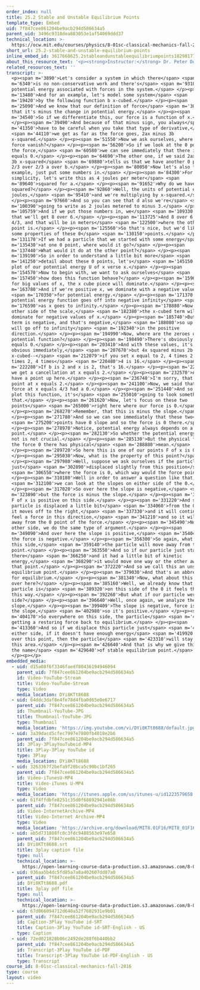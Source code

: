 ```yaml
---
order_index: null
title: 25.2 Stable and Unstable Equilibrium Points
template_type: Embed
uid: 7f847cee861204be9acb294d586634a5
parent_uid: 3496c9318dea883053e1af54069ddd37
technical_location: >-
  https://ocw.mit.edu/courses/physics/8-01sc-classical-mechanics-fall-2016/week-8-potential-energy-and-energy-conservation/25.2-stable-and-unstable-equilibrium-points/25.2-stable-and-unstable-equilibrium-points
short_url: 25.2-stable-and-unstable-equilibrium-points
inline_embed_id: 3617668625.2stableandunstableequilibriumpoints18298177
about_this_resource_text: '<p><strong>Instructor:</strong> Dr. Peter Dourmashkin</p>'
related_resources_text: ''
transcript: >-
  <p><span m='3890'>Let's consider a system in which there</span> <span
  m='6340'>is no non-conservative work and there's</span> <span m='9310'>a
  potential energy associated with forces in the system.</span> </p><p><span
  m='13480'>And for an example, let's model some system</span> <span
  m='19420'>by the following function b x-cubed.</span> </p><p><span
  m='25090'>And we know that our definition of force</span> <span m='30250'>is
  that it's minus the change in potential energy.</span> </p><p><span
  m='34540'>So if we differentiate this, our force is a function of x.</span>
  </p><p><span m='39490'>And because of that minus sign, you always</span> <span
  m='41350'>have to be careful when you take that type of derivative,</span>
  <span m='44110'>we get as far as the force goes, 2ax minus 3b
  x-squared.</span> </p><p><span m='51550'>Now we ask ourselves, where does this
  force vanish?</span> </p><p><span m='56200'>So if we look at the 0 points for
  the force,</span> <span m='60580'>we can see immediately that there is one x
  equals 0.</span> </p><p><span m='64690'>The other one, if we said 2ax equals a
  3b x-squared</span> <span m='69880'>tells us that we have another 0 point at
  2/3 over 2/3 a over b.</span> </p><p><span m='80050'>Now let's also for
  example, just put some numbers in.</span> </p><p><span m='84300'>For some
  simplicity, let's write this as 4 joules per meter</span> <span
  m='89640'>squared for a.</span> </p><p><span m='91652'>Why do we have meter
  squared?</span> </p><p><span m='92860'>Well, the units of potential energy are
  joules,</span> <span m='95410'>and we're multiplying by x-squared.</span>
  </p><p><span m='97660'>And so you can see that d also we're</span> <span
  m='100390'>going to write as 2 joules metered to minus 3.</span> </p><p><span
  m='105759'>And if we put those numbers in, we</span> <span m='109330'>can see
  that we'll get 8 over 6.</span> </p><p><span m='113725'>And 8 over 6 is just
  4/3, and that will be in meters</span> <span m='122500'>where the other 0
  point is.</span> </p><p><span m='125560'>So that's nice, but we'd like to do
  some properties of these 0</span> <span m='130150'>points.</span> </p><p><span
  m='131170'>If we had a particle that we started with some energy</span> <span
  m='135430'>at one 0 point, where would it go?</span> </p><p><span
  m='137440'>What would it do at the other point?</span> </p><p><span
  m='139190'>So in order to understand a little bit more</span> <span
  m='141250'>detail about these 0 points, let's</span> <span m='145150'>make a
  plot of our potential energy U of x verse x.</span> </p><p><span
  m='154570'>Now to begin with, we want to ask ourselves</span> <span
  m='157450'>how does this function behave?</span> </p><p><span m='159610'>And
  for big values of x, the x cube piece will dominate.</span> </p><p><span
  m='163780'>And if we're positive x, we dominate with a negative value</span>
  <span m='170350'>for potential energy.</span> </p><p><span m='171370'>So our
  potential energy function goes off into negative infinity</span> <span
  m='176590'>as x goes to infinity.</span> </p><p><span m='178880'>Now on the
  other side of the scale,</span> <span m='182380'>the x-cubed term will
  dominate for negative values of x.</span> </p><p><span m='185740'>But this
  term is negative, and that's negative,</span> <span m='188080'>so up here it
  will go off to infinity</span> <span m='192340'>in the positive
  direction.</span> </p><p><span m='194990'>Now, where are the zeroes of the
  potential function?</span> </p><p><span m='198490'>There's obviously one at x
  equals 0.</span> </p><p><span m='203410'>And with these values, it's not 100%
  obvious immediately,</span> <span m='207670'>but 4x squared minus 2b
  x-cubed--</span> <span m='212079'>if you set x equal to 2, 4 times 2 is 8, b 2
  times 2, 4 times</span> <span m='220480'>4 is 16.</span> </p><p><span
  m='222280'>If b is 2 and x is 2, that's 16.</span> </p><p><span m='225840'>So
  we get a cancellation at x equals 2.</span> </p><p><span m='232570'>And so we
  have a point up here.</span> </p><p><span m='236740'>I'm sorry, that's our 0
  point at x equals 2.</span> </p><p><span m='241100'>Now, we said that the
  force at x equals 4/3 had a 0.</span> </p><p><span m='251440'>And so if we
  plot this function, it's</span> <span m='255010'>going to look something like
  that.</span> </p><p><span m='261620'>Now, let's focus on these two
  points</span> <span m='265000'>right here where our force is 0.</span>
  </p><p><span m='268270'>Remember, that this is minus the slope.</span>
  </p><p><span m='271780'>And so we can see immediately that these two</span>
  <span m='275200'>points have 0 slope and so the force is 0 there.</span>
  </p><p><span m='278970'>Notice, potential energy always depends on a reference
  point.</span> </p><p><span m='282130'>So whether the potential energy is 0 or
  not is not crucial.</span> </p><p><span m='285130'>But the physical fact that
  the force 0 there has physical</span> <span m='288880'>mean.</span>
  </p><p><span m='289720'>So here this is one of our points F of x is 0.</span>
  </p><p><span m='295030'>Now, what is the property of this point?</span>
  </p><p><span m='297980'>Well, suppose we ask ourselves if the particle were
  just</span> <span m='302890'>displaced slightly from this position</span>
  <span m='306550'>where the force is 0, which way would the force point?</span>
  </p><p><span m='310180'>Well in order to answer a question like that,</span>
  <span m='312100'>we can look at the slopes on either side of the 0.</span>
  </p><p><span m='317020'>So over here the slope is negative,</span> <span
  m='323890'>but the force is minus the slope.</span> </p><p><span m='327230'>So
  F of x is positive on this side.</span> </p><p><span m='331220'>And so if a
  particle is displaced a little bit</span> <span m='334060'>from the 0 point,
  it moves off to the right,</span> <span m='337330'>and it will continue to
  feel a force in this direction,</span> <span m='341210'>and so it will move
  away from the 0 point of the force.</span> </p><p><span m='345490'>Now on the
  other side, we do the same type of argument.</span> </p><p><span
  m='349090'>And over here the slope is positive,</span> <span m='354040'>but
  the force is negative.</span> </p><p><span m='356300'>So again, what we see on
  this side,</span> <span m='359140'>the particle will move away from this 0
  point.</span> </p><p><span m='363550'>And so if our particle just started
  there</span> <span m='366250'>and it had a little bit of kinetic
  energy,</span> <span m='368290'>it would move one way or the other away from
  that point.</span> </p><p><span m='372220'>And so we call this an unstable
  equilibrium point.</span> </p><p><span m='379030'>And that's an abbreviation
  for equilibrium.</span> </p><p><span m='381340'>Now, what about this 0 point
  over here?</span> </p><p><span m='385160'>Well, we already know that if a
  particle is</span> <span m='389320'>on this side of the 0 it feels the force
  this way.</span> </p><p><span m='392260'>But what if our particle were on this
  side?</span> </p><p><span m='396640'>Well, once again, we analyze the
  slope.</span> </p><p><span m='399409'>The slope is negative, force is minus
  the slope,</span> <span m='402980'>so it's positive.</span> </p><p><span
  m='404170'>So everywhere on this side, the particle</span> <span m='408820'>is
  getting a restoring force back to equilibrium.</span> </p><p><span
  m='413360'>And so if we displace this particle just</span> <span m='415630'>on
  either side, if it doesn't have enough energy</span> <span m='419920'>to get
  over this point, then the particle</span> <span m='423310'>will stay around
  this area.</span> </p><p><span m='426640'>And that is why we give this point
  the name</span> <span m='429640'>of stable equilibrium point.</span>
  </p><p></p>
embedded_media:
  - uid: d15a08f6f3346faedf80436194946094
    parent_uid: 7f847cee861204be9acb294d586634a5
    id: Video-YouTube-Stream
    title: Video-YouTube-Stream
    type: Video
    media_location: DYi8KTt8688
  - uid: 64ddc3daf8e4fe78d4fba0d65e0e6717
    parent_uid: 7f847cee861204be9acb294d586634a5
    id: Thumbnail-YouTube-JPG
    title: Thumbnail-YouTube-JPG
    type: Thumbnail
    media_location: 'https://img.youtube.com/vi/DYi8KTt8688/default.jpg'
  - uid: 3a39dacd5cfec7997e7800fb4018e2b6
    parent_uid: 7f847cee861204be9acb294d586634a5
    id: 3Play-3PlayYouTubeid-MP4
    title: 3Play-3Play YouTube id
    type: 3Play
    media_location: DYi8KTt8688
  - uid: 3263367f2befa9f20bca5c90bc1bf265
    parent_uid: 7f847cee861204be9acb294d586634a5
    id: Video-iTunesU-MP4
    title: Video-iTunes U-MP4
    type: Video
    media_location: 'https://itunes.apple.com/us/itunes-u/id1223579658'
  - uid: 61f4ffdbfe8251c35d0f68692941e86b
    parent_uid: 7f847cee861204be9acb294d586634a5
    id: Video-InternetArchive-MP4
    title: Video-Internet Archive-MP4
    type: Video
    media_location: 'https://archive.org/download/MIT8.01F16/MIT8_01F16_L25v02_360p.mp4'
  - uid: ab5d731808fc0c3fdc9488563e97e658
    parent_uid: 7f847cee861204be9acb294d586634a5
    id: DYi8KTt8688.srt
    title: 3play caption file
    type: null
    technical_location: >-
      https://open-learning-course-data-production.s3.amazonaws.com/8-01sc-classical-mechanics-fall-2016/ab5d731808fc0c3fdc9488563e97e658_DYi8KTt8688.srt
  - uid: 036aa5b4dc5fd85a7a8a402607dd07a0
    parent_uid: 7f847cee861204be9acb294d586634a5
    id: DYi8KTt8688.pdf
    title: 3play pdf file
    type: null
    technical_location: >-
      https://open-learning-course-data-production.s3.amazonaws.com/8-01sc-classical-mechanics-fall-2016/036aa5b4dc5fd85a7a8a402607dd07a0_DYi8KTt8688.pdf
  - uid: 67d066094712d640a52f7602931e9b01
    parent_uid: 7f847cee861204be9acb294d586634a5
    id: Caption-3Play YouTube id-SRT
    title: Caption-3Play YouTube id-SRT-English - US
    type: Caption
  - uid: 72ed021828b06c2492de288f6b440bb2
    parent_uid: 7f847cee861204be9acb294d586634a5
    id: Transcript-3Play YouTube id-PDF
    title: Transcript-3Play YouTube id-PDF-English - US
    type: Transcript
course_id: 8-01sc-classical-mechanics-fall-2016
type: course
layout: video
---
```

